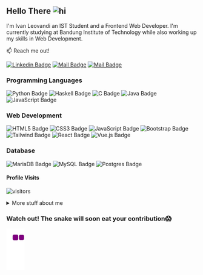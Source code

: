 ## Hello There <img src="https://user-images.githubusercontent.com/1303154/88677602-1635ba80-d120-11ea-84d8-d263ba5fc3c0.gif" width="28px" height="28px" alt="hi">

I'm Ivan Leovandi an IST Student and a Frontend Web Developer. I'm currently studying at Bandung Institute of Technology while also working up my skills in Web Development.

:mailbox: Reach me out!

[![Linkedin Badge](https://img.shields.io/badge/-IvanLeovandi-0e76a8?style=flat&labelColor=0e76a8&logo=linkedin&logoColor=white)](https://www.linkedin.com/in/ivanleovandi/) [![Mail Badge](https://img.shields.io/badge/-@ivanleovandi-e84393?style=flat&labelColor=e84393&logo=instagram&logoColor=white)](https://instagram.com/ivanleovandi) [![Mail Badge](https://img.shields.io/badge/-ivanleovandi-c0392b?style=flat&labelColor=c0392b&logo=gmail&logoColor=white)](mailto:ivanleovandi@gmail.com)


### Programming Languages
![Python Badge](https://img.shields.io/badge/Python-FFD43B?style=for-the-badge&logo=python&logoColor=blue)
![Haskell Badge](https://img.shields.io/badge/Haskell-5e5086?style=for-the-badge&logo=haskell&logoColor=white)
![C Badge](https://img.shields.io/badge/C-00599C?style=for-the-badge&logo=c&logoColor=white)
![Java Badge](https://img.shields.io/badge/Java-ED8B00?style=for-the-badge&logo=java&logoColor=white)
![JavaScript Badge](https://img.shields.io/badge/JavaScript-323330?style=for-the-badge&logo=javascript&logoColor=F7DF1E
)

### Web Development
![HTML5 Badge](https://img.shields.io/badge/HTML5-E34F26?style=for-the-badge&logo=html5&logoColor=white)
![CSS3 Badge](https://img.shields.io/badge/CSS3-1572B6?style=for-the-badge&logo=css3&logoColor=white)
![JavaScript Badge](https://img.shields.io/badge/JavaScript-323330?style=for-the-badge&logo=javascript&logoColor=F7DF1E)
![Bootstrap Badge](	https://img.shields.io/badge/Bootstrap-563D7C?style=for-the-badge&logo=bootstrap&logoColor=white)
![Tailwind Badge](https://img.shields.io/badge/Tailwind_CSS-38B2AC?style=for-the-badge&logo=tailwind-css&logoColor=white)
![React Badge](https://img.shields.io/badge/React-20232A?style=for-the-badge&logo=react&logoColor=61DAFB)
![Vue.js Badge](https://img.shields.io/badge/vuejs-%2335495e.svg?style=for-the-badge&logo=vuedotjs&logoColor=%234FC08D)

### Database
![MariaDB Badge](https://img.shields.io/badge/MariaDB-003545?style=for-the-badge&logo=mariadb&logoColor=white)
![MySQL Badge](https://img.shields.io/badge/MySQL-005C84?style=for-the-badge&logo=mysql&logoColor=white)
![Postgres Badge](https://img.shields.io/badge/postgres-%23316192.svg?style=for-the-badge&logo=postgresql&logoColor=white)
<br />

#### Profile Visits 

![visitors](https://visitor-badge.glitch.me/badge?page_id=IvanLeovandi.IvanLeovandi)

<details>
<summary>
  More stuff about me
</summary>

<br >

#### Coding Stats

<!--START_SECTION:waka-->

```txt
TypeScript   1 hr 34 mins    █████████████████░░░░░░░░   67.74 %
JSON         45 mins         ████████░░░░░░░░░░░░░░░░░   32.26 %
```

<!--END_SECTION:waka-->

#### Github Stats

![IvanLeovandi's github stats](https://github-readme-stats.vercel.app/api?username=IvanLeovandi&count_private=true&theme=onedark&hide=issues)

[![Top Langs](https://github-readme-stats.vercel.app/api/top-langs/?username=IvanLeovandi&layout=compact&theme=onedark)](https://github.com/IvanLeovandi/github-readme-stats)


![Top Langs](https://github-readme-streak-stats.herokuapp.com/?user=IvanLeovandi&theme=onedark&hide_border=false)

</details>

### Watch out! The snake will soon eat your contribution😱
![snake gif](https://github.com/IvanLeovandi/IvanLeovandi/blob/output/github-contribution-grid-snake.gif)
